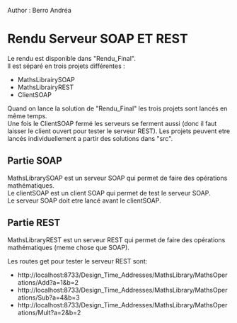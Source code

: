 Author : Berro Andréa

# Rendu Serveur SOAP ET REST  
  
Le rendu est disponible dans "Rendu_Final".  
Il est séparé en trois projets différentes :  
- MathsLibrairySOAP
- MathsLibrairyREST
- ClientSOAP
  
Quand on lance la solution de "Rendu_Final" les trois projets sont lancés en même temps.  
Une fois le ClientSOAP fermé les serveurs se ferment aussi (donc il faut laisser le client ouvert pour tester le serveur REST).
Les projets peuvent etre lancés individuellement a partir des solutions dans "src".

## Partie SOAP  
MathsLibrarySOAP est un serveur SOAP qui permet de faire des opérations mathématiques.  
Le clientSOAP est un client SOAP qui permet de test le serveur SOAP.  
Le serveur SOAP doit etre lancé avant le clientSOAP.  

## Partie REST
MathsLibraryREST est un serveur REST qui permet de faire des opérations mathématiques (meme chose que SOAP).  
  
Les routes get pour tester le serveur REST sont:  
- http://localhost:8733/Design_Time_Addresses/MathsLibrary/MathsOperations/Add?a=1&b=2  
- http://localhost:8733/Design_Time_Addresses/MathsLibrary/MathsOperations/Sub?a=4&b=3  
- http://localhost:8733/Design_Time_Addresses/MathsLibrary/MathsOperations/Mult?a=2&b=2  